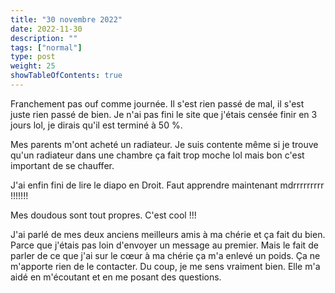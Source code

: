 ```yaml
---
title: "30 novembre 2022"
date: 2022-11-30
description: ""
tags: ["normal"]
type: post
weight: 25
showTableOfContents: true
---
```


Franchement pas ouf comme journée. Il s'est rien passé de mal, il s'est juste rien passé de bien. Je n'ai pas fini le site que j'étais censée finir en 3 jours lol, je dirais qu'il est terminé à 50 %.

Mes parents m'ont acheté un radiateur. Je suis contente même si je trouve qu'un radiateur dans une chambre ça fait trop moche lol mais bon c'est important de se chauffer.

J'ai enfin fini de lire le diapo en Droit. Faut apprendre maintenant mdrrrrrrrrr !!!!!!!

Mes doudous sont tout propres. C'est cool !!!

J'ai parlé de mes deux anciens meilleurs amis à ma chérie et ça fait du bien. Parce que j'étais pas loin d'envoyer un message au premier. Mais le fait de parler de ce que j'ai sur le cœur à ma chérie ça m'a enlevé un poids. Ça ne m'apporte rien de le contacter. Du coup, je me sens vraiment bien. Elle m'a aidé en m'écoutant et en me posant des questions.
